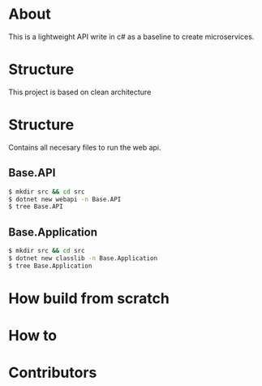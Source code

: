 # About 

This is a lightweight API write in c# as a baseline to create microservices.

# Structure

This project is based on clean architecture

# Structure
Contains all necesary files to run the web api.

## Base.API
```bash
$ mkdir src && cd src
$ dotnet new webapi -n Base.API
$ tree Base.API
```

## Base.Application
```bash
$ mkdir src && cd src
$ dotnet new classlib -n Base.Application
$ tree Base.Application
```
# How build from scratch 

# How to 

# Contributors